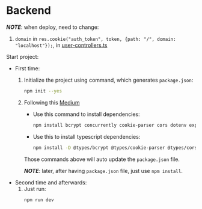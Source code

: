 # Backend

***NOTE***: when deploy, need to change:
1. `domain` in `res.cookie("auth_token", token, {path: "/", domain: "localhost"});`, in [user-controllers.ts](./src/controllers/user-controllers.ts)

Start project:
* First time:
    1. Initialize the project using command, which generates `package.json`:
        ```bash
        npm init --yes
        ```
    1. Following this [Medium](https://medium.com/@brailyguzman/mern-typescript-setup-guide-af1500100d4b)
        * Use this command to install dependencies:
            ```bash
            npm install bcrypt concurrently cookie-parser cors dotenv express express-validator jsonwebtoken mongoose openai
            ```
        * Use this to install typescript dependencies:
            ```bash
            npm install -D @types/bcrypt @types/cookie-parser @types/cors @types/express @types/jsonwebtoken @types/node nodemon ts-node typescript
            ```
        Those commands above will auto update the `package.json` file.
        
        ***NOTE***: later, after having `package.json` file, just use `npm install`.
* Second time and afterwards:
    1. Just run:
        ```bash
        npm run dev
        ```
